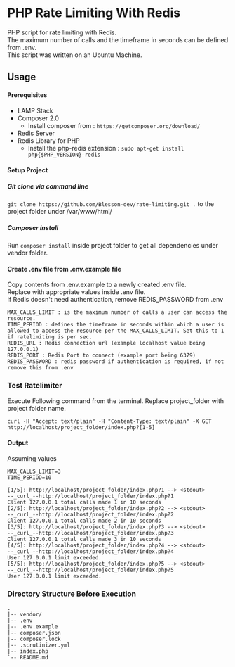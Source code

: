 # PHP Rate Limiting With Redis


PHP script for rate limiting with Redis.\
The maximum number of calls  and the timeframe in seconds can be defined from .env.\
This script was written on an Ubuntu Machine.

## Usage

#### Prerequisites

- LAMP Stack
- Composer 2.0 
  - Install composer from : `https://getcomposer.org/download/`
- Redis Server
- Redis Library for PHP
  - Install the php-redis extension : `sudo apt-get install php{$PHP_VERSION}-redis`

#### Setup Project

##### Git clone via command line

`git clone https://github.com/Blesson-dev/rate-limiting.git .` to the project folder under /var/www/html/

##### Composer install

Run `composer install` inside project folder to get all dependencies under vendor folder.

#### Create .env file from .env.example file

Copy contents from .env.example to a newly created .env file.\
Replace with appropriate values inside .env file.\
If Redis doesn't need authentication, remove REDIS_PASSWORD from .env

```
MAX_CALLS_LIMIT : is the maximum number of calls a user can access the resource.
TIME_PERIOD : defines the timeframe in seconds within which a user is allowed to access the resource per the MAX_CALLS_LIMIT. Set this to 1 if ratelimiting is per sec.
REDIS_URL : Redis connection url (example localhost value being 127.0.0.1)
REDIS_PORT : Redis Port to connect (example port being 6379)
REDIS_PASSWORD : redis password if authentication is required, if not remove this from .env

```

### Test Ratelimiter

Execute Following command from the terminal.
Replace project_folder with project folder name.


```
curl -H "Accept: text/plain" -H "Content-Type: text/plain" -X GET http://localhost/project_folder/index.php?[1-5]
```

#### Output
Assuming values 
```
MAX_CALLS_LIMIT=3
TIME_PERIOD=10
```

```
[1/5]: http://localhost/project_folder/index.php?1 --> <stdout>
--_curl_--http://localhost/project_folder/index.php?1
Client 127.0.0.1 total calls made 1 in 10 seconds
[2/5]: http://localhost/project_folder/index.php?2 --> <stdout>
--_curl_--http://localhost/project_folder/index.php?2
Client 127.0.0.1 total calls made 2 in 10 seconds
[3/5]: http://localhost/project_folder/index.php?3 --> <stdout>
--_curl_--http://localhost/project_folder/index.php?3
Client 127.0.0.1 total calls made 3 in 10 seconds
[4/5]: http://localhost/project_folder/index.php?4 --> <stdout>
--_curl_--http://localhost/project_folder/index.php?4
User 127.0.0.1 limit exceeded.
[5/5]: http://localhost/project_folder/index.php?5 --> <stdout>
--_curl_--http://localhost/project_folder/index.php?5
User 127.0.0.1 limit exceeded.
```

### Directory Structure Before Execution

```
.
|-- vendor/
|-- .env
|-- .env.example
|-- composer.json
|-- composer.lock
|-- .scrutinizer.yml
|-- index.php
`-- README.md

```
